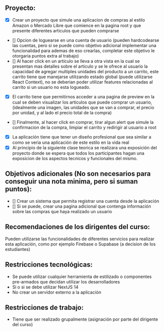 ## Proyecto:

- [x] Crear un proyecto que simule una aplicacion de compras al estilo Amazon o Mercado Libre que comience en la pagina root y que presente diferentes articulos que pueden comprarse 
- [] Opcion de loguearse en una cuenta de usuario (pueden hardcodearse las cuentas, pero si se puede como objetivo adicional implementar una funcionalidad para ademas de eso crearlas, completar este objetivo le otorgaria puntos extra al trabajo)
- [] Al hacer click en un artículo se lleva a otra vista en la cual se presentan mas detalles sobre el articulo y se le ofrece al usuario la capacidad de agregar multiples unidades del producto a un carrito, este carrito tiene que manejarse utilizando estado global (puede utilizarse React Context), no se deberian poder utilizar features relacionadas al carrito si un usuario no esta logueado.
- [x] El carrito tiene que permitirnos acceder a una pagina de preview en la cual se deben visualizar los articulos que puede comprar un usuario, (idealmente una imagen, las unidades que se van a comprar, el precio por unidad, y al lado el precio total de la compra)
- [] Finalmente, al hacer click en comprar, tirar algun alert que simule la confirmacion de la compra, limpiar el carrito y redirigir al usuario a root
- [x] La aplicación tiene que tener un diseño profesional que sea similar a como se veria una aplicación de este estilo en la vida real
- [x] Al principio de la siguiente clase teorica se realizara una exposición del proyecto donde se espera que todos los participantes hagan una exposicion de los aspectos tecnicos y funcionales del mismo.

## Objetivos adicionales (No son necesarios para conseguir una nota minima, pero si suman puntos):

- [] Crear un sistema que permita registrar una cuenta desde la aplicación
- [] Si se puede, crear una pagina adicional que contenga información sobre las compras que haya realizado un usuario

## Recomendaciones de los dirigentes del curso:

Pueden utilizarse las funcionalidades de diferentes servicios para realizar esta aplicación, como por ejemplo Firebase o Supabase (a decision de los estudiantes)

## Restricciones tecnológicas:

- Se puede utilizar cualquier herramienta de estilizado o componentes pre-armados que decidan utilizar los desarrolladores
- Si o si se debe utilizar NextJS 14
- No crear un servidor externo a la aplicación

## Restricciones de trabajo:

- Tiene que ser realizado grupalmente (asignación por parte del dirigente del curso)
